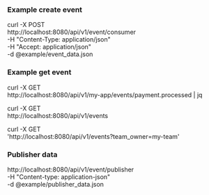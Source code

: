 ### Example create event

curl -X POST \
 http://localhost:8080/api/v1/event/consumer \
 -H "Content-Type: application/json" \
 -H "Accept: application/json" \
 -d @example/event_data.json

### Example get event

curl -X GET \
 http://localhost:8080/api/v1/my-app/events/payment.processed | jq

curl -X GET \
 http://localhost:8080/api/v1/events

curl -X GET \
 'http://localhost:8080/api/v1/events?team_owner=my-team'

### Publisher data

http://localhost:8080/api/v1/event/publisher \
-H "Content-type: application-json" \
-d @example/publisher_data.json
